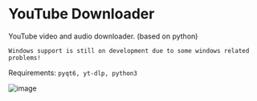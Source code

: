 # YouTube Downloader
YouTube video and audio downloader. (based on python)

`Windows support is still on development due to some windows related problems!`

Requirements: `pyqt6, yt-dlp, python3`

![image](https://github.com/user-attachments/assets/06059413-e308-43b6-bf0a-96c5691d5800)
